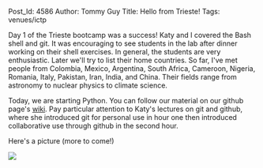Post_Id: 4586
Author: Tommy Guy
Title: Hello from Trieste!
Tags: venues/ictp

<p>Day 1 of the Trieste bootcamp was a success! Katy and I covered the Bash shell and git. It was encouraging to see students in the lab after dinner working on their shell exercises. In general, the students are very enthusiastic. Later we'll try to list their home countries. So far, I've met people from Colombia, Mexico, Argentina, South Africa, Cameroon, Nigeria, Romania, Italy, Pakistan, Iran, India, and China. Their fields range from astronomy to nuclear physics to climate science.</p>
<p>Today, we are starting Python. You can follow our material on our github page's <a href="https://github.com/thehackerwithin/PyTrieste/wiki">wiki</a>. Pay particular attention to Katy's lectures on git and github, where she introduced git for personal use in hour one then introduced collaborative use through github in the second hour.</p>
<p>Here's a picture (more to come!)</p>
<p><img src="{{root_path}}/files/2012/02/twitpic1-300x224.jpg" /></p>
